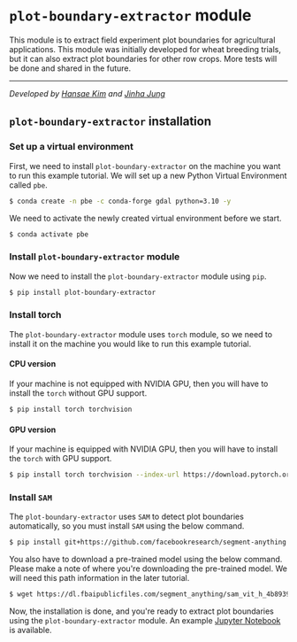 # `plot-boundary-extractor` module

This module is to extract field experiment plot boundaries for agricultural applications. This module was initially developed for wheat breeding trials, but it can also extract plot boundaries for other row crops. More tests will be done and shared in the future. 

---

*Developed by [Hansae Kim](https://gdsl.org/team/hansae-kim/) and [Jinha Jung](https://gdsl.org/team/jinha-jung/)*

## `plot-boundary-extractor` installation

### Set up a virtual environment

First, we need to install `plot-boundary-extractor` on the machine you want to run this example tutorial. We will set up a new Python Virtual Environment called `pbe`. 

```bash
$ conda create -n pbe -c conda-forge gdal python=3.10 -y
```

We need to activate the newly created virtual environment before we start.

```bash
$ conda activate pbe
```

### Install `plot-boundary-extractor` module

Now we need to install the `plot-boundary-extractor` module using `pip`.

```bash
$ pip install plot-boundary-extractor
```

### Install torch

The `plot-boundary-extractor` module uses `torch` module, so we need to install it on the machine you would like to run this example tutorial. 

#### CPU version

If your machine is not equipped with NVIDIA GPU, then you will have to install the `torch` without GPU support.

```bash
$ pip install torch torchvision
```

#### GPU version

If your machine is equipped with NVIDIA GPU, then you will have to install the `torch` with GPU support.

```bash
$ pip install torch torchvision --index-url https://download.pytorch.org/whl/cu118
```

### Install `SAM`

The `plot-boundary-extractor` uses `SAM` to detect plot boundaries automatically, so you must install `SAM` using the below command.

```bash
$ pip install git+https://github.com/facebookresearch/segment-anything.git
```

You also have to download a pre-trained model using the below command. Please make a note of where you're downloading the pre-trained model. We will need this path information in the later tutorial.

```bash
$ wget https://dl.fbaipublicfiles.com/segment_anything/sam_vit_h_4b8939.pth
```

Now, the installation is done, and you're ready to extract plot boundaries using the `plot-boundary-extractor` module. An example [Jupyter Notebook](./plot_boundary_extractor_demo.ipynb) is available.
